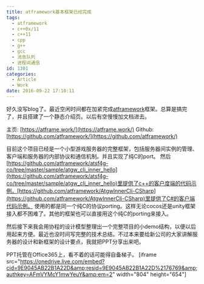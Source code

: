 ```yaml
---
title: atframework基本框架已经完成
tags:
  - atframework
  - c++0x/11
  - c++11
  - cpp
  - g++
  - gcc
  - 消息队列
  - 进程间通信
id: 1301
categories:
  - Article
  - Work
date: 2016-09-22 17:10:11
---
```


好久没写blog了。最近空闲时间都在加紧完成[atframework](https://atframe.work)框架。总算是搞完了，并且搭建了一个静态介绍页。以后有空慢慢加文档进去。

主页: [https://atframe.work/](https://atframe.work/)
Github: [https://github.com/atframework/](https://github.com/atframework/)

目前这个项目已经是一个小型游戏服务器的完整框架，包括服务器间实例的管理、客户端和服务器的内部协议和通信机制。并且实现了纯C的port。
然后[https://github.com/atframework/atsf4g-co/tree/master/sample/atgw_cli_inner_hello](https://github.com/atframework/atsf4g-co/tree/master/sample/atgw_cli_inner_hello)里提供了c++的客户度端的代码示例，[https://github.com/atframework/AtgwInnerCli-CSharp](https://github.com/atframework/AtgwInnerCli-CSharp)里提供了C#的客户端代码示例。
使用的都是同一个纯C的协议porting。这样无论cocos还是unity框架接入都不困难了。其他的框架也可以直接用这个纯C的porting来接入。

然后接下来我会用协程的设计模型整理出一个完整项目的小demo结构，以便以后用起来方便。最近也没时间写完整的技术总结。不过本来要给新公司的大家讲解服务器的设计和新框架的设计要点，我就把PPT分享出来吧。

PPT托管在Office365上，看不着的话可能得自备梯子。
[iframe src="https://onedrive.live.com/embed?cid=9E9045AB22B1A22D&amp;resid=9E9045AB22B1A22D%2176769&amp;authkey=AFmVYMcY1mwYeuY&amp;em=2" width="804" height="654"]